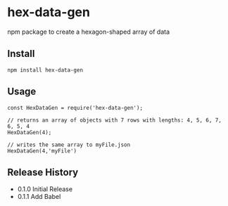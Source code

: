 # hex-data-gen
npm package to create a hexagon-shaped array of data

## Install
`npm install hex-data-gen`

## Usage
```
const HexDataGen = require('hex-data-gen');

// returns an array of objects with 7 rows with lengths: 4, 5, 6, 7, 6, 5, 4
HexDataGen(4);

// writes the same array to myFile.json
HexDataGen(4,'myFile')
```

## Release History
* 0.1.0 Initial Release
* 0.1.1 Add Babel